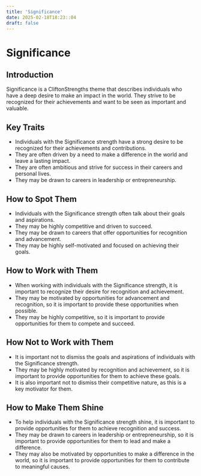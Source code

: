 ```yaml
---
title: 'Significance'
date: 2025-02-18T18:23::04
draft: false
---
```


# Significance

## Introduction

Significance is a CliftonStrengths theme that describes individuals who have a deep desire to make an impact in the world. They strive to be recognized for their achievements and want to be seen as important and valuable.

## Key Traits

- Individuals with the Significance strength have a strong desire to be recognized for their achievements and contributions.
- They are often driven by a need to make a difference in the world and leave a lasting impact.
- They are often ambitious and strive for success in their careers and personal lives.
- They may be drawn to careers in leadership or entrepreneurship.

## How to Spot Them

- Individuals with the Significance strength often talk about their goals and aspirations.
- They may be highly competitive and driven to succeed.
- They may be drawn to careers that offer opportunities for recognition and advancement.
- They may be highly self-motivated and focused on achieving their goals.

## How to Work with Them

- When working with individuals with the Significance strength, it is important to recognize their desire for recognition and achievement.
- They may be motivated by opportunities for advancement and recognition, so it is important to provide these opportunities when possible.
- They may be highly competitive, so it is important to provide opportunities for them to compete and succeed.

## How Not to Work with Them

- It is important not to dismiss the goals and aspirations of individuals with the Significance strength.
- They may be highly motivated by recognition and achievement, so it is important to provide opportunities for them to achieve these goals.
- It is also important not to dismiss their competitive nature, as this is a key motivator for them.

## How to Make Them Shine

- To help individuals with the Significance strength shine, it is important to provide opportunities for them to achieve recognition and success.
- They may be drawn to careers in leadership or entrepreneurship, so it is important to provide opportunities for them to lead and make a difference.
- They may also be motivated by opportunities to make a difference in the world, so it is important to provide opportunities for them to contribute to meaningful causes.
